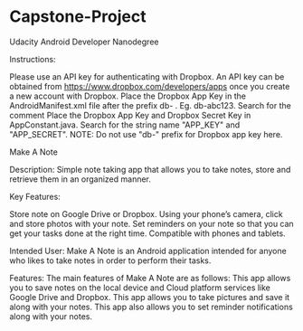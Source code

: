 # Capstone-Project
Udacity Android Developer Nanodegree

Instructions:

  Please use an API key for authenticating with Dropbox. An API key can be obtained from https://www.dropbox.com/developers/apps once you create a new account with Dropbox.
  Place the Dropbox App Key in the AndroidManifest.xml file after the prefix db- . Eg. db-abc123. Search for the comment <!-- Place Dropbox App key here -->
  Place the Dropbox App Key and Dropbox Secret Key in AppConstant.java. Search for the string name "APP_KEY" and "APP_SECRET". NOTE: Do not use "db-" prefix for Dropbox app key here.

Make A Note

Description:
Simple note taking app that allows you to take notes, store and retrieve them in an organized manner.

Key Features:

Store note on Google Drive or Dropbox. 
Using your phone’s camera, click and store photos with your note.
Set reminders on your note so that you can get your tasks done at the right time.
Compatible with phones and tablets.

Intended User:
Make A Note is an Android application intended for anyone who likes to take notes in order to perform their tasks.

Features:
The main features of Make A Note are as follows:
This app allows you to save notes on the local device and Cloud platform services like Google Drive and Dropbox.
This app allows you to take pictures and save it along with your notes.
This app also allows you to set reminder notifications along with your notes.


